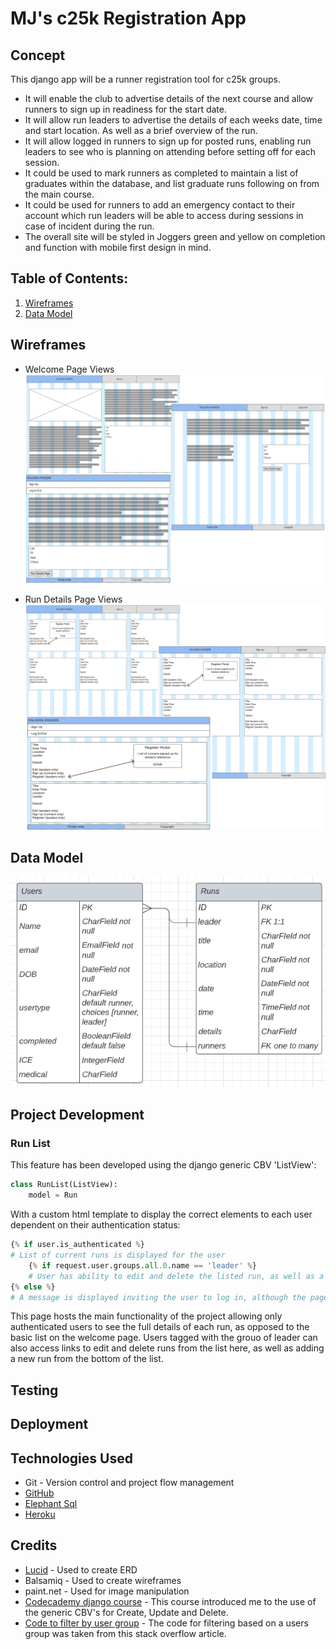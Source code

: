 # MJ's c25k Registration App

## Concept 

This django app will be a runner registration tool for c25k groups. 
* It will enable the club to advertise details of the next course and allow runners to sign up in readiness for the start date. 
* It will allow run leaders to advertise the details of each weeks date, time and start location. As well as a brief overview of the run. 
* It will allow logged in runners to sign up for posted runs, enabling run leaders to see who is planning on attending before setting off for each session. 
* It could be used to mark runners as completed to maintain a list of graduates within the database, and list graduate runs following on from the main course. 
* It could be used for runners to add an emergency contact to their account which run leaders will be able to access during sessions in case of incident during the run. 
* The overall site will be styled in Joggers green and yellow on completion and function with mobile first design in mind. 

## Table of Contents:
1. [Wireframes](#wireframes)
2. [Data Model](#data-model)

## Wireframes
* Welcome Page Views
![Welcome Page Views](/documentation/welcome_page.png)

* Run Details Page Views
![Run List Page Views](/documentation/run_list.png)

## Data Model

![Entity Relationship Diagram](/documentation/ERD.png)

## Project Development

### Run List 
This feature has been developed using the django generic CBV 'ListView':
```python
class RunList(ListView):
    model = Run
```
With a custom html template to display the correct elements to each user dependent on their authentication status:
```python
{% if user.is_authenticated %}
# List of current runs is displayed for the user
    {% if request.user.groups.all.0.name == 'leader' %}
    # User has ability to edit and delete the listed run, as well as a button to add a new run
{% else %}
# A message is displayed inviting the user to log in, although the page is only shown in the nav bar for authenticated users
```
This page hosts the main functionality of the project allowing only authenticated users to see the full details of each run, as opposed to the basic list on the welcome page. Users tagged with the grouo of leader can also access links to edit and delete runs from the list here, as well as adding a new run from the bottom of the list. 


## Testing

## Deployment

## Technologies Used
* Git - Version control and project flow management
* [GitHub](https://github.com/)
* [Elephant Sql](https://www.elephantsql.com/)
* [Heroku](https://www.heroku.com/home)

## Credits
* [Lucid](https://lucid.app/) - Used to create ERD
* Balsamiq - Used to create wireframes
* paint.net - Used for image manipulation
* [Codecademy django course](https://www.codecademy.com/paths/build-python-web-apps-with-django/) - This course introduced me to the use of the generic CBV's for Create, Update and Delete.
* [Code to filter by user group](https://stackoverflow.com/questions/73371568/how-to-check-user-group-in-django-template) - The code for filtering based on a users group was taken from this stack overflow article.